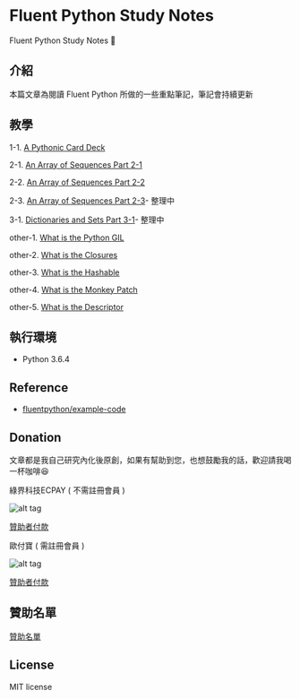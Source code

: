 # Fluent Python Study Notes

Fluent Python Study Notes 📝

## 介紹

本篇文章為閱讀 Fluent Python 所做的一些重點筆記，筆記會持續更新

## 教學

1-1. [A Pythonic Card Deck](https://github.com/twtrubiks/fluent-python-notes/tree/master/A_Pythonic_Card_Deck)

2-1. [An Array of Sequences Part 2-1](https://github.com/twtrubiks/fluent-python-notes/tree/master/A_Array_of_Sequences_part_2_1)

2-2. [An Array of Sequences Part 2-2](https://github.com/twtrubiks/fluent-python-notes/tree/master/A_Array_of_Sequences_part_2_2)

2-3. [An Array of Sequences Part 2-3](https://github.com/twtrubiks/fluent-python-notes/tree/master/A_Array_of_Sequences_part_2_3)- 整理中

3-1. [Dictionaries and Sets Part 3-1](https://github.com/twtrubiks/fluent-python-notes/tree/master/Dictionaries_and_Sets_part_3_1)- 整理中

other-1. [What is the Python GIL](https://github.com/twtrubiks/fluent-python-notes/tree/master/what_is_the_python_GIL)

other-2. [What is the Closures](https://github.com/twtrubiks/fluent-python-notes/tree/master/what_is_the_closures)

other-3. [What is the Hashable](https://github.com/twtrubiks/fluent-python-notes/tree/master/what_is_the_hashable)

other-4. [What is the Monkey Patch](https://github.com/twtrubiks/fluent-python-notes/tree/master/what_is_the_Monkey_Patch)

other-5. [What is the Descriptor](https://github.com/twtrubiks/fluent-python-notes/tree/master/what_is_the_Descriptor)

## 執行環境

* Python 3.6.4

## Reference

* [fluentpython/example-code](https://github.com/fluentpython/example-code)

## Donation

文章都是我自己研究內化後原創，如果有幫助到您，也想鼓勵我的話，歡迎請我喝一杯咖啡:laughing:

綠界科技ECPAY ( 不需註冊會員 )

![alt tag](https://payment.ecpay.com.tw/Upload/QRCode/201906/QRCode_672351b8-5ab3-42dd-9c7c-c24c3e6a10a0.png)

[贊助者付款](http://bit.ly/2F7Jrha)

歐付寶 ( 需註冊會員 )

![alt tag](https://i.imgur.com/LRct9xa.png)

[贊助者付款](https://payment.opay.tw/Broadcaster/Donate/9E47FDEF85ABE383A0F5FC6A218606F8)

## 贊助名單

[贊助名單](https://github.com/twtrubiks/Thank-you-for-donate)

## License

MIT license
